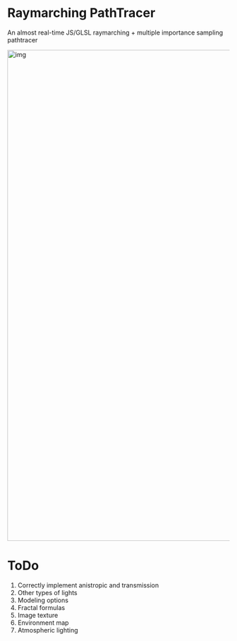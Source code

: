 # Raymarching PathTracer
 An almost real-time JS/GLSL raymarching + multiple importance sampling pathtracer

<img width="1114" alt="img" src="https://github.com/user-attachments/assets/4d2b826d-291a-4dc0-a7f6-a5ca227a0dbe" />


# ToDo

 1. Correctly implement anistropic and transmission
 2. Other types of lights
 3. Modeling options
 4. Fractal formulas
 5. Image texture
 6. Environment map
7. Atmospheric lighting
